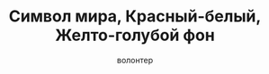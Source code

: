 ---
title: Символ мира, Красный-белый, Желто-голубой фон
description: Значок. 32 мм, ручная работа
author: волонтер
cost: 3000₸
---